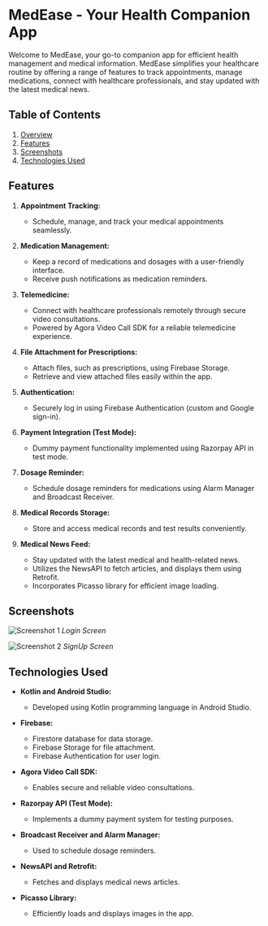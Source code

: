 # MedEase - Your Health Companion App

Welcome to MedEase, your go-to companion app for efficient health management and medical information. MedEase simplifies your healthcare routine by offering a range of features to track appointments, manage medications, connect with healthcare professionals, and stay updated with the latest medical news.

## Table of Contents

1. [Overview](#overview)
2. [Features](#features)
3. [Screenshots](#screenshots)
4. [Technologies Used](#technologies-used)



## Features

1. **Appointment Tracking:**
   - Schedule, manage, and track your medical appointments seamlessly.

2. **Medication Management:**
   - Keep a record of medications and dosages with a user-friendly interface.
   - Receive push notifications as medication reminders.

3. **Telemedicine:**
   - Connect with healthcare professionals remotely through secure video consultations.
   - Powered by Agora Video Call SDK for a reliable telemedicine experience.

4. **File Attachment for Prescriptions:**
   - Attach files, such as prescriptions, using Firebase Storage.
   - Retrieve and view attached files easily within the app.

5. **Authentication:**
   - Securely log in using Firebase Authentication (custom and Google sign-in).

6. **Payment Integration (Test Mode):**
   - Dummy payment functionality implemented using Razorpay API in test mode.

7. **Dosage Reminder:**
   - Schedule dosage reminders for medications using Alarm Manager and Broadcast Receiver.

8. **Medical Records Storage:**
   - Store and access medical records and test results conveniently.

9. **Medical News Feed:**
   - Stay updated with the latest medical and health-related news.
   - Utilizes the NewsAPI to fetch articles, and displays them using Retrofit.
   - Incorporates Picasso library for efficient image loading.

## Screenshots

![Screenshot 1](Screenshots/Screenshot_2023-11-23-21-46-58-992_com.example.medease.jpg)
*Login Screen*

![Screenshot 2](Screenshots/Screenshot_2023-11-23-21-47-01-892_com.example.medease.jpg)
*SignUp Screen*


## Technologies Used

- **Kotlin and Android Studio:**
  - Developed using Kotlin programming language in Android Studio.

- **Firebase:**
  - Firestore database for data storage.
  - Firebase Storage for file attachment.
  - Firebase Authentication for user login.

- **Agora Video Call SDK:**
  - Enables secure and reliable video consultations.

- **Razorpay API (Test Mode):**
  - Implements a dummy payment system for testing purposes.

- **Broadcast Receiver and Alarm Manager:**
  - Used to schedule dosage reminders.

- **NewsAPI and Retrofit:**
  - Fetches and displays medical news articles.

- **Picasso Library:**
  - Efficiently loads and displays images in the app.
